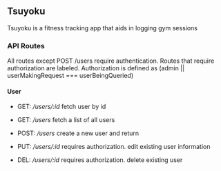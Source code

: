 ## Tsuyoku ##

Tsuyoku is a fitness tracking app that aids in logging gym sessions

### API Routes ###

All routes except POST /users require authentication. Routes that require authorization are labeled.
Authorization is defined as (admin || userMakingRequest === userBeingQueried)

#### User ####

- GET: */users/:id*
fetch user by id

- GET: */users* 
fetch a list of all users

- POST: */users*
create a new user and return

- PUT: */users/:id*
requires authorization. edit existing user information

- DEL: */users/:id*
requires authorization. delete existing user

